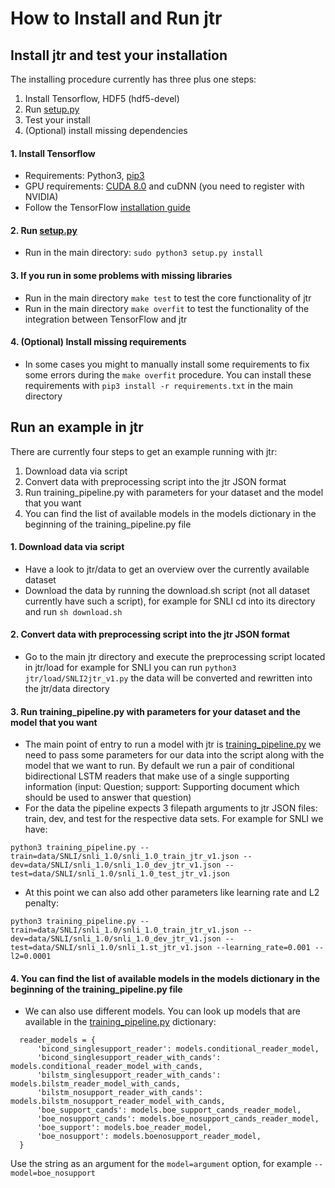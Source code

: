 # How to Install and Run jtr

## Install jtr and test your installation

The installing procedure currently has three plus one steps:
  1. Install Tensorflow, HDF5 (hdf5-devel)
  2. Run [setup.py](setup.py)
  3. Test your install
  4. (Optional) install missing dependencies

#### 1. Install Tensorflow
  - Requirements: Python3, [pip3](http://stackoverflow.com/questions/6587507/how-to-install-pip-with-python-3)
  - GPU requirements: [CUDA 8.0](https://developer.nvidia.com/cuda-downloads) and cuDNN (you need to register with NVIDIA)
  - Follow the TensorFlow [installation guide](https://www.tensorflow.org/get_started/os_setup)

#### 2. Run [setup.py](setup.py)
  - Run in the main directory: `sudo python3 setup.py install`

#### 3. If you run in some problems with missing libraries
  - Run in the main directory `make test` to test the core functionality of jtr
  - Run in the main directory `make overfit` to test the functionality of the integration between TensorFlow and jtr

#### 4. (Optional) Install missing requirements
  - In some cases you might to manually install some requirements to fix some errors during the `make overfit` procedure. You can install these requirements with `pip3 install -r requirements.txt` in the main directory

## Run an example in jtr

There are currently four steps to get an example running with jtr:
  1. Download data via script
  2. Convert data with preprocessing script into the jtr JSON format
  3. Run training_pipeline.py with parameters for your dataset and the model that you want
  4. You can find the list of available models in the models dictionary in the beginning of the training_pipeline.py file

#### 1. Download data via script
  - Have a look to jtr/data to get an overview over the currently available dataset
  - Download the data by running the download.sh script (not all dataset currently have such a script), for example for SNLI cd into its directory and run `sh download.sh`

#### 2. Convert data with preprocessing script into the jtr JSON format
  - Go to the main jtr directory and execute the preprocessing script located in jtr/load for example for SNLI you can run `python3 jtr/load/SNLI2jtr_v1.py` the data will be converted and rewritten into the jtr/data directory

#### 3. Run training_pipeline.py with parameters for your dataset and the model that you want
  - The main point of entry to run a model with jtr is [training_pipeline.py](./jtr/training_pipeline.py) we need to pass some parameters for our data into the script along with the model that we want to run. By default we run a pair of conditional bidirectional LSTM readers that make use of a single supporting information (input: Question; support: Supporting document which should be used to answer that question)
  - For the data the pipeline expects 3 filepath arguments to jtr JSON files: train, dev, and test for the respective data sets. For example for SNLI we have: 
  ```
  python3 training_pipeline.py --train=data/SNLI/snli_1.0/snli_1.0_train_jtr_v1.json --dev=data/SNLI/snli_1.0/snli_1.0_dev_jtr_v1.json --test=data/SNLI/snli_1.0/snli_1.0_test_jtr_v1.json
  ```
  - At this point we can also add other parameters like learning rate and L2 penalty: 
  ```
  python3 training_pipeline.py --train=data/SNLI/snli_1.0/snli_1.0_train_jtr_v1.json --dev=data/SNLI/snli_1.0/snli_1.0_dev_jtr_v1.json --test=data/SNLI/snli_1.0/snli_1.st_jtr_v1.json --learning_rate=0.001 --l2=0.0001
  ```

#### 4. You can find the list of available models in the models dictionary in the beginning of the training_pipeline.py file
  - We can also use different models. You can look up models that are available in the [training_pipeline.py](./jtr/training_pipeline.py) dictionary:
  ```
    reader_models = {
        'bicond_singlesupport_reader': models.conditional_reader_model,
        'bicond_singlesupport_reader_with_cands': models.conditional_reader_model_with_cands,
        'bilstm_singlesupport_reader_with_cands': models.bilstm_reader_model_with_cands,
        'bilstm_nosupport_reader_with_cands': models.bilstm_nosupport_reader_model_with_cands,
        'boe_support_cands': models.boe_support_cands_reader_model,
        'boe_nosupport_cands': models.boe_nosupport_cands_reader_model,
        'boe_support': models.boe_reader_model,
        'boe_nosupport': models.boenosupport_reader_model,
    }
  ```
  Use the string as an argument for the `model=argument` option, for example `--model=boe_nosupport`

